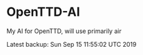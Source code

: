 # OpenTTD-AI
My AI for OpenTTD, will use primarily air

Latest backup: Sun Sep 15 11:55:02 UTC 2019
